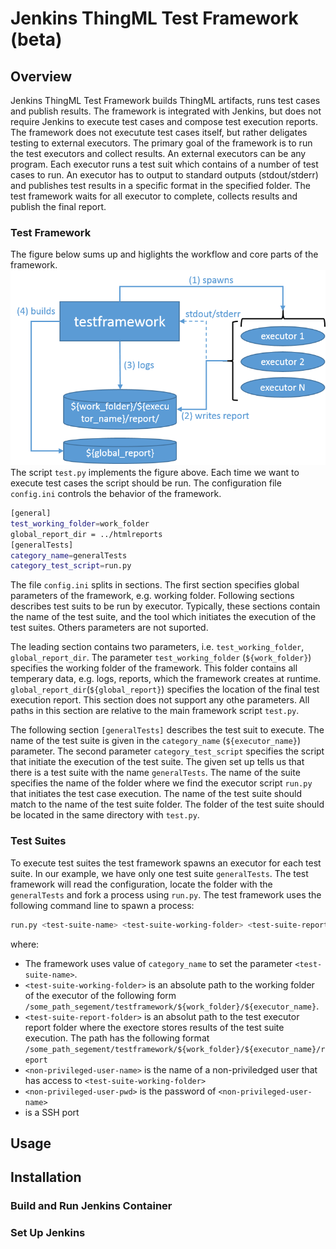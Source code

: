 # Jenkins ThingML Test Framework (beta)
## Overview
Jenkins ThingML Test Framework builds ThingML artifacts, runs test cases and publish results. The framework is integrated with Jenkins, but does not require Jenkins to execute test cases and compose test execution reports. The framework does not executute test cases itself, but rather deligates testing to external executors. The primary goal of the framework is to run the test executors and collect results. An external executors can be any program. Each executor runs a test suit which contains of a number of test cases to run. An executor has to output to standard outputs (stdout/stderr) and publishes test results in a specific format in the specified folder. The test framework waits for all executor to complete, collects results and publish the final report.

### Test Framework
The figure below sums up and higlights the workflow and core parts of the framework.
![Alt text](docs/overview.png "Workflow and core components")
The script `test.py` implements the figure above. Each time we want to execute test cases the script should be run. The configuration file `config.ini` controls the behavior of the framework.
```sh
[general]
test_working_folder=work_folder
global_report_dir = ../htmlreports
[generalTests]
category_name=generalTests
category_test_script=run.py
```
The file `config.ini` splits in sections. The first section specifies global parameters of the framework, e.g. working folder. Following sections describes test suits to be run by executor. Typically, these sections contain the name of the test suite, and the tool which initiates the execution of the test suites. Others parameters are not suported.

The leading section contains two parameters, i.e. `test_working_folder`, `global_report_dir`. The parameter `test_working_folder` (`${work_folder}`) specifies the working folder of the framework. This folder contains all temperary data, e.g. logs, reports, which the framework creates at runtime. `global_report_dir`(`${global_report}`) specifies the location of the final test execution report. This section does not support any othe parameters. All paths in this section are relative to the main framework script `test.py`.

The following section `[generalTests]` describes the test suit to execute. The name of the test suite is given in the `category_name` (`${executor_name}`) parameter. The second parameter `category_test_script` specifies the script that initiate the execution of the test suite. The given set up tells us that there is a test suite with the name `generalTests`. The name of the suite specifies the name of the folder where we find the executor script `run.py` that initiates the test case execution. The name of the test suite should match to the name of the test suite folder. The folder of the test suite should be located in the same directory with `test.py`. 

### Test Suites
To execute test suites the test framework spawns an executor for each test suite. In our example, we have only one test suite `generalTests`. The test framework will read the configuration, locate the folder with the `generalTests` and fork a process using `run.py`. The test framework uses the following command line to spawn a process:
```sh
run.py <test-suite-name> <test-suite-working-folder> <test-suite-report-folder> <non-privileged-user-name> <non-privileged-user-pwd> <ssh-port>  
```
where:
 -   The framework uses value of `category_name` to set the parameter `<test-suite-name>`.
 - `<test-suite-working-folder>` is an absolute path to the working folder of the executor of the following form `/some_path_segement/testframework/${work_folder}/${executor_name}`.
 - `<test-suite-report-folder>` is an absolut path to the test executor report folder where the exectore stores results of the test suite execution. The path has the following format `/some_path_segement/testframework/${work_folder}/${executor_name}/report`
 - `<non-privileged-user-name>` is the name of a non-priviledged user that has access to `<test-suite-working-folder>`
 - `<non-privileged-user-pwd>` is the password of `<non-privileged-user-name>`
 - <ssh-port> is a SSH port

## Usage
## Installation
### Build and Run Jenkins Container
### Set Up Jenkins
